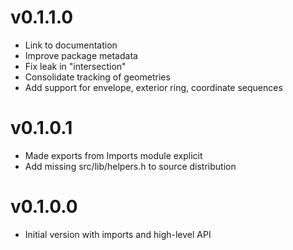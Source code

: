 # v0.1.1.0

* Link to documentation
* Improve package metadata
* Fix leak in "intersection"
* Consolidate tracking of geometries
* Add support for envelope, exterior ring, coordinate sequences

# v0.1.0.1

* Made exports from Imports module explicit
* Add missing src/lib/helpers.h to source distribution

# v0.1.0.0

* Initial version with imports and high-level API
